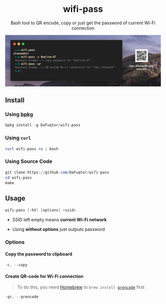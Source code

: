 <h1 align="center">wifi-pass</h1>
<p align="center">Bash tool to QR encode, copy or just get the password of current Wi-Fi connection</p>

![Preview](preview.png)

## Install

### Using [bpkg](https://github.com/bpkg/bpkg)

```powershell
bpkg install -g DaFuqtor/wifi-pass
```

### Using `curl`

```powershell
curl wifi-pass.ru | bash
```

### Using Source Code

```powershell
git clone https://github.com/DaFuqtor/wifi-pass
cd wifi-pass
make
```

## Usage

```powershell
wifi-pass [-hV] [options] <ssid>
```

- SSID left empty means **current Wi-Fi network**

- Using **without options** just outputs password

### Options

#### Copy the password to clipboard

```powershell
-c, --copy
```

#### Create QR-code for Wi-Fi connection
> To do this, you need [Homebrew](https://brew.sh/) to `brew install `[`qrencode`](https://fukuchi.org/works/qrencode/index.html.en) first

```powershell
-qr, --qrencode
```

